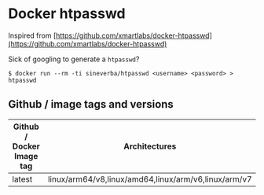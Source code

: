 Docker htpasswd
===============

Inspired from [https://github.com/xmartlabs/docker-htpasswd](https://github.com/xmartlabs/docker-htpasswd)

Sick of googling to generate a `htpasswd`?

`$ docker run --rm -ti sineverba/htpasswd <username> <password> > htpasswd`

## Github / image tags and versions

| Github / Docker Image tag | Architectures |
| ------------------------- | ------------- |
| latest | linux/arm64/v8,linux/amd64,linux/arm/v6,linux/arm/v7 |